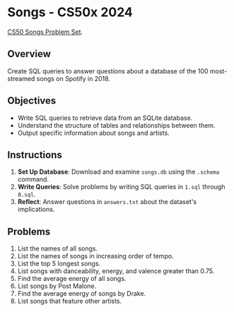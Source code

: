 # Songs - CS50x 2024

[CS50 Songs Problem Set](https://cs50.harvard.edu/x/2024/psets/7/songs/).

## Overview

Create SQL queries to answer questions about a database of the 100 most-streamed songs on Spotify in 2018.

## Objectives

- Write SQL queries to retrieve data from an SQLite database.
- Understand the structure of tables and relationships between them.
- Output specific information about songs and artists.

## Instructions

1. **Set Up Database**: Download and examine `songs.db` using the `.schema` command.
2. **Write Queries**: Solve problems by writing SQL queries in `1.sql` through `8.sql`.
3. **Reflect**: Answer questions in `answers.txt` about the dataset's implications.

## Problems

1. List the names of all songs.
2. List the names of songs in increasing order of tempo.
3. List the top 5 longest songs.
4. List songs with danceability, energy, and valence greater than 0.75.
5. Find the average energy of all songs.
6. List songs by Post Malone.
7. Find the average energy of songs by Drake.
8. List songs that feature other artists.
